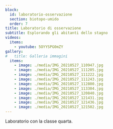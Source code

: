 ```yaml
---
block: 
  id: laboratorio-osservazione
  section: biotopo-umido
  order: 7
title: Laboratorio di osservazione
subtitle: Esplorando gli abitanti dello stagno
videos:
  items:
    - youtube: 5OYYSPG0mZY
gallery:
#   title: Galleria immagini
  items:
    - image: ./media/IMG_20210527_110947.jpg
    - image: ./media/IMG_20210527_111205.jpg
    - image: ./media/IMG_20210527_111222.jpg
    - image: ./media/IMG_20210527_111243.jpg
    - image: ./media/IMG_20210527_112800.jpg
    - image: ./media/IMG_20210527_113304.jpg
    - image: ./media/IMG_20210527_120840.jpg
    - image: ./media/IMG_20210527_121431.jpg
    - image: ./media/IMG_20210527_121436.jpg
    - image: ./media/IMG_20210527_121502.jpg
---
```


Laboratorio con la classe quarta.
